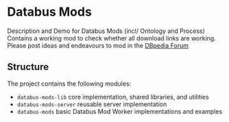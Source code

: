 # Databus Mods
Description and Demo for Databus Mods (incl/ Ontology and Process)
Contains a working mod to check whether all download links are working.
Please post ideas and endeavours to mod in the [DBpedia Forum](https://forum.dbpedia.org) 

## Structure

The project contains the following modules:
* `databus-mods-lib` core implementation, shared libraries, and utilities
* `databus-mods-server` reusable server implementation
* `databus-mods` basic Databus Mod Worker implementations and examples




